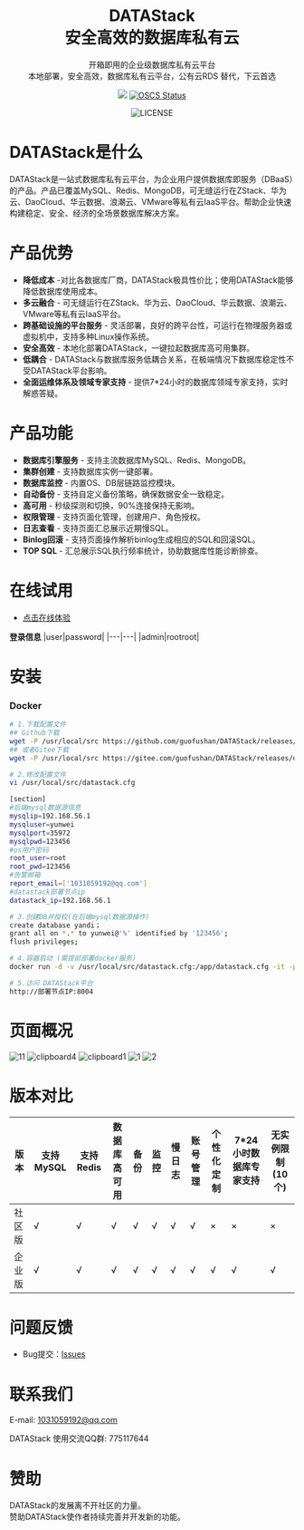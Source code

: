 <div align="center">

<h1 style="border-bottom: none">
    <b>DATAStack</b><br />
        安全高效的数据库私有云
    <br>
</h1>
<p>
开箱即用的企业级数据库私有云平台<br />
本地部署，安全高效，数据库私有云平台，公有云RDS 替代，下云首选
</p>
</div>
<div align="center">

![](https://img.shields.io/badge/-x86_x64%20ARM%20Supports%20%E2%86%92-rgb(84,56,255)?style=flat-square&logoColor=white&logo=linux)
[![OSCS Status](https://www.oscs1024.com/platform/badge/cookieY/Yearning.svg?size=small)](https://www.murphysec.com/dr/nDuoncnUbuFMdrZsh7)

![LICENSE](https://img.shields.io/badge/license-AGPL%20-blue.svg)

</div>

# DATAStack是什么
DATAStack是一站式数据库私有云平台，为企业用户提供数据库即服务（DBaaS）的产品。产品已覆盖MySQL、Redis、MongoDB，可无缝运行在ZStack、华为云、DaoCloud、华云数据、浪潮云、VMware等私有云IaaS平台。帮助企业快速构建稳定、安全、经济的全场景数据库解决方案。

# 产品优势
- **降低成本** -对比各数据库厂商，DATAStack极具性价比；使用DATAStack能够降低数据库使用成本。
- **多云融合** - 可无缝运行在ZStack、华为云、DaoCloud、华云数据、浪潮云、VMware等私有云IaaS平台。
- **跨基础设施的平台服务** - 灵活部署，良好的跨平台性，可运行在物理服务器或虚拟机中，支持多种Linux操作系统。
- **安全高效** - 本地化部署DATAStack，一键拉起数据库高可用集群。
- **低耦合** - DATAStack与数据库服务低耦合关系，在极端情况下数据库稳定性不受DATAStack平台影响。
- **全面运维体系及领域专家支持**  - 提供7*24小时的数据库领域专家支持，实时解惑答疑。


# 产品功能
- **数据库引擎服务** - 支持主流数据库MySQL、Redis、MongoDB。
- **集群创建** - 支持数据库实例一键部署。
- **数据库监控** - 内置OS、DB层链路监控模块。
- **自动备份** - 支持自定义备份策略，确保数据安全一致稳定。
- **高可用** - 秒级探测和切换，90%连接保持无影响。
- **权限管理** - 支持页面化管理，创建用户、角色授权。
- **日志查看** - 支持页面汇总展示近期慢SQL。
- **Binlog回滚** - 支持页面操作解析binlog生成相应的SQL和回滚SQL。
- **TOP SQL** - 汇总展示SQL执行频率统计，协助数据库性能诊断排查。



# 在线试用
- [点击在线体验](http://59.110.126.94:8004/)

**登录信息**
|user|password|
|---|---|
|admin|rootroot|

# 安装

### Docker

```bash
# 1.下载配置文件
## Github下载
wget -P /usr/local/src https://github.com/guofushan/DATAStack/releases/download/v1.1/datastack.cfg
## 或者Gitee下载
wget -P /usr/local/src https://gitee.com/guofushan/DATAStack/releases/download/v1.1/datastack.cfg

# 2.修改配置文件
vi /usr/local/src/datastack.cfg

[section]
#后端mysql数据源信息
mysqlip=192.168.56.1
mysqluser=yunwei
mysqlport=35972
mysqlpwd=123456
#os用户密码
root_user=root
root_pwd=123456
#告警邮箱
report_email=['1031059192@qq.com']
#datastack部署节点ip
datastack_ip=192.168.56.1

# 3.创建DB并授权(在后端mysql数据源操作)
create database yandi；
grant all on *.* to yunwei@'%' identified by '123456';
flush privileges;

# 4.容器启动 (需提前部署docker服务)
docker run -d -v /usr/local/src/datastack.cfg:/app/datastack.cfg -it -p 8004:8004 -p 5001:5001 -p 9090:9090 -p 9093:9093 -p 3001:3001 registry.cn-beijing.aliyuncs.com/datastack/datastack:latest

# 5.访问 DATAStack平台
http://部署节点IP:8004

```
# 页面概况
![11](https://github.com/guofushan/DATAStack/assets/48540932/1ac2cd3c-f7d6-4cfc-9100-2304ab04766f)
![clipboard4](https://github.com/guofushan/DATAStack/assets/48540932/0b23513b-9a12-43d8-aaf7-d1381fa7fda6)
![clipboard1](https://github.com/guofushan/DATAStack/assets/48540932/7daf1014-cea4-4bab-8c3d-4d232b40acf8)
![1](https://github.com/guofushan/DATAStack/assets/48540932/ece697ea-c461-4dc7-bcfc-18c9f9d60fed)
![2](https://github.com/guofushan/DATAStack/assets/48540932/3c10e361-bd13-47e1-82d8-6d316de2ea56)


# 版本对比

| 版本       | 支持MySQL |支持Redis| 数据库高可用 | 备份 | 监控  | 慢日志  | 账号管理 |个性化定制 |7*24小时数据库专家支持  |无实例限制(10个)|
|-----------| --- |---| --- | --- | --- | --- | --- | --- | --- | --- |
| 社区版     | √ |√| √ | √ | √ | √ | √ | × | × | × | 
| 企业版     | √ |√| √ | √ | √ | √ | √ | √ | √ | √ |


# 问题反馈
- Bug提交：[Issues](https://github.com/guofushan/DATAStack/issues)


# 联系我们

E-mail: 1031059192@qq.com

DATAStack 使用交流QQ群:  775117644 <br />

# 赞助

DATAStack的发展离不开社区的力量。<br />
赞助DATAStack使作者持续完善并开发新的功能。
